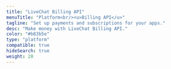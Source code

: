 ```yaml
---
title: "LiveChat Billing API"
menuTitle: "Platform<br/><u>Billing API</u>"
tagline: "Set up payments and subscriptions for your apps." 
desc: "Make money with LiveChat Billing API."
color: "#b83b5e"
type: "platform"
compatible: true
hideSearch: true
weight: 20
---
```

